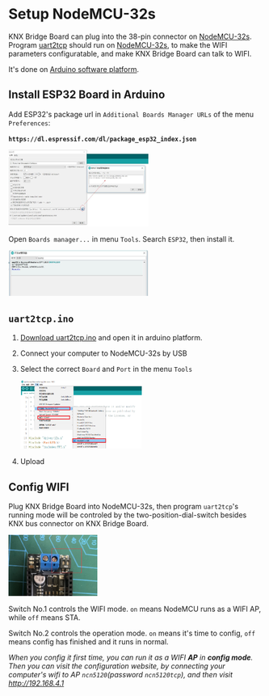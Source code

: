 # Setup NodeMCU-32s

KNX Bridge Board can plug into the 38-pin connector on [NodeMCU-32s](https://docs.ai-thinker.com/en/esp32/boards/nodemcu_32s). Program [uart2tcp](uart2tcp.ino) should run on [NodeMCU-32s](https://docs.ai-thinker.com/en/esp32/boards/nodemcu_32s), to make the WIFI parameters configuratable, and make KNX Bridge Board can talk to WIFI.

It's done on [Arduino software platform](https://www.arduino.cc/en/software).

## Install ESP32 Board in Arduino

Add ESP32's package url in `Additional Boards Manager URLs` of the menu `Preferences`:

**`https://dl.espressif.com/dl/package_esp32_index.json`**

<img src="images/arduino-esp32-1.png" width="55%">

Open `Boards manager...` in menu `Tools`. Search `ESP32`, then install it.

<img src="images/arduino-esp32-2.png" width="55%">

## `uart2tcp.ino`

1. [Download uart2tcp.ino](https://raw.githubusercontent.com/zhujisheng/KNX-IP-Router-DIY/main/uart2tcp.ino) and open it in arduino platform.
2. Connect your computer to NodeMCU-32s by USB
3. Select the correct `Board` and `Port` in the menu `Tools`

    <img src="images/arduino-esp32-3.png" width="50%">

4. Upload

## Config WIFI

Plug KNX Bridge Board into NodeMCU-32s, then program `uart2tcp`'s running mode will be controled by the two-position-dial-switch besides KNX bus connector on KNX Bridge Board.

<img src="images/uart2tcp_mode.png" width="35%">

Switch No.1 controls the WIFI mode. `on` means NodeMCU runs as a WIFI AP, while `off` means STA.

Switch No.2 controls the operation mode. `on` means it's time to config, `off` means config has finished and it runs in normal. 

*When you config it first time, you can run it as a WIFI **AP** in **config mode**. Then you can visit the configuration website, by connecting your computer's wifi to AP `ncn5120`(password `ncn5120tcp`), and then visit http://192.168.4.1*
